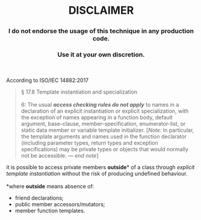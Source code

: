 # <p align="center">DISCLAIMER</p>

### <p align="center">I do not endorse the usage of this technique in any production code.</p>
### <p align="center">Use it at your own discretion.</p>

\
\
According to ISO/IEC 14882:2017
>§ 17.8 Template instantiation and specialization\
\
6: The usual ***access checking rules do not apply*** to names in a declaration of an explicit instantiation or explicit
specialization, with the exception of names appearing in a function body, default argument, base-clause,
member-specification, enumerator-list, or static data member or variable template initializer.
[*Note:* In particular, the template arguments and names used in the function declarator (including parameter types,
return types and exception specifications) may be private types or objects that would normally not be accessible.
— *end note*]

it is possible to access private members **outside**\* of a class through *explicit template instantiation*
without the risk of producing undefined behaviour.\
\
\*where **outside** means absence of:
- friend declarations;
- public member accessors/mutators;
- member function templates.
